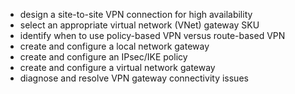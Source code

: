 
* design a site-to-site VPN connection for high availability
* select an appropriate virtual network (VNet) gateway SKU
* identify when to use policy-based VPN versus route-based VPN
* create and configure a local network gateway
* create and configure an IPsec/IKE policy
* create and configure a virtual network gateway
* diagnose and resolve VPN gateway connectivity issues